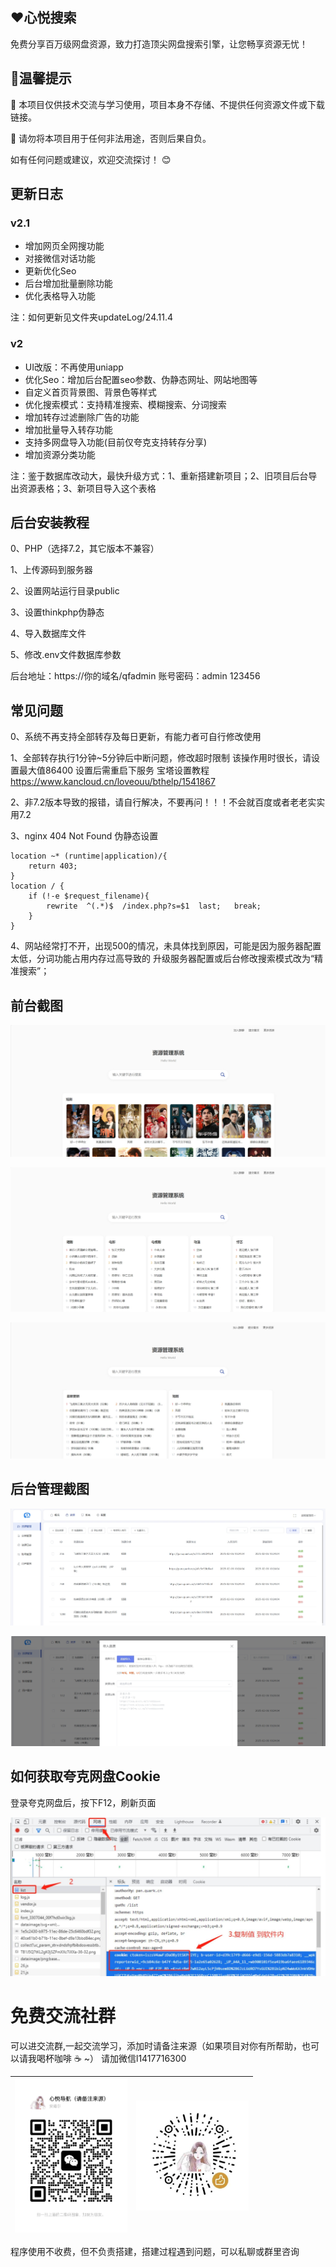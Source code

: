 ## ❤️心悦搜索

免费分享百万级网盘资源，致力打造顶尖网盘搜索引擎，让您畅享资源无忧！

## 🔔温馨提示

📌 本项目仅供技术交流与学习使用，项目本身不存储、不提供任何资源文件或下载链接。

📌 请勿将本项目用于任何非法用途，否则后果自负。

如有任何问题或建议，欢迎交流探讨！ 😊

## 更新日志

### v2.1

- 增加网页全网搜功能
- 对接微信对话功能
- 更新优化Seo
- 后台增加批量删除功能
- 优化表格导入功能

注：如何更新见文件夹updateLog/24.11.4

### v2

- UI改版：不再使用uniapp
- 优化Seo：增加后台配置seo参数、伪静态网址、网站地图等
- 自定义首页背景图、背景色等样式
- 优化搜索模式：支持精准搜索、模糊搜索、分词搜索
- 增加转存过滤删除广告的功能
- 增加批量导入转存功能
- 支持多网盘导入功能(目前仅夸克支持转存分享)
- 增加资源分类功能

注：鉴于数据库改动大，最快升级方式：1、重新搭建新项目；2、旧项目后台导出资源表格；3、新项目导入这个表格

## 后台安装教程

0、PHP（选择7.2，其它版本不兼容） 

1、上传源码到服务器

2、设置网站运行目录public

3、设置thinkphp伪静态

4、导入数据库文件

5、修改.env文件数据库参数

后台地址：https://你的域名/qfadmin
账号密码：admin 123456

## 常见问题

0、系统不再支持全部转存及每日更新，有能力者可自行修改使用

1、全部转存执行1分钟~5分钟后中断问题，修改超时限制
该操作用时很长，请设置最大值86400   设置后需重启下服务
宝塔设置教程 https://www.kancloud.cn/loveouu/bthelp/1541867

2、非7.2版本导致的报错，请自行解决，不要再问！！！不会就百度或者老老实实用7.2

3、nginx 404 Not Found  伪静态设置
```shell
location ~* (runtime|application)/{
	return 403;
}
location / {
	if (!-e $request_filename){
		rewrite  ^(.*)$  /index.php?s=$1  last;   break;
	}
}
```

4、网站经常打不开，出现500的情况，未具体找到原因，可能是因为服务器配置太低，分词功能占用内存过高导致的
升级服务器配置或后台修改搜索模式改为“精准搜索”；

## 前台截图

![image](github/p3.png)

![image](github/p2.png)

![image](github/p1.png)

## 后台管理截图

![image](github/1.png)

![image](github/2.png)


## 如何获取夸克网盘Cookie

登录夸克网盘后，按下F12，刷新页面

![image](github/cookie.jpg)


# 免费交流社群

可以进交流群,一起交流学习，添加时请备注来源（如果项目对你有所帮助，也可以请我喝杯咖啡 ☕️ ~）
请加微信l1417716300


| <img src="github/qr1.jpg" width="180px"> | <img src="github/qr9.jpg" width="180px"> |
| --- | --- |

程序使用不收费，但不负责搭建，搭建过程遇到问题，可以私聊或群里咨询



